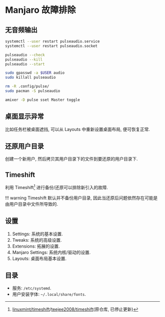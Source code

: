 # Manjaro 故障排除

## 无音频输出

```sh
systemctl --user restart pulseaudio.service
systemctl --user restart pulseaudio.socket

pulseaudio --check
pulseaudio --kill
pulseaudio --start

sudo gpasswd -a $USER audio
sudo killall pulseaudio

rm -R .config/pulse/
sudo pacman -S pulseaudio

amixer -D pulse sset Master toggle
```

## 桌面显示异常

比如任务栏被桌面遮挡, 可以从 Layouts 中重新设置桌面布局, 便可恢复正常.  

## 还原用户目录

创建一个新用户, 然后拷贝其用户目录下的文件到要还原的用户目录下.  

## Timeshift

利用 Timeshift[^1] 进行备份/还原可以排除新引入的故障.  

!!! warning
    Timeshift 默认并不备份用户目录, 因此当还原后问题依然存在可能是由用户目录中文件所导致的.  

## 设置

1. Settings: 系统的基本设置.
2. Tweaks: 系统的高级设置.
3. Extensions: 拓展的设置.
4. Manjaro Settings: 系统内核/驱动的设置.
5. Layouts: 桌面布局基本设置.

## 目录

- 服务: `/etc/systemd`.
- 用户安装字体: `~/.local/share/fonts`.

[^1]: [linuxmint/timeshift](https://github.com/linuxmint/timeshift)/[teejee2008/timeshift](https://github.com/teejee2008/timeshift)(原仓库, 已停止更新)
